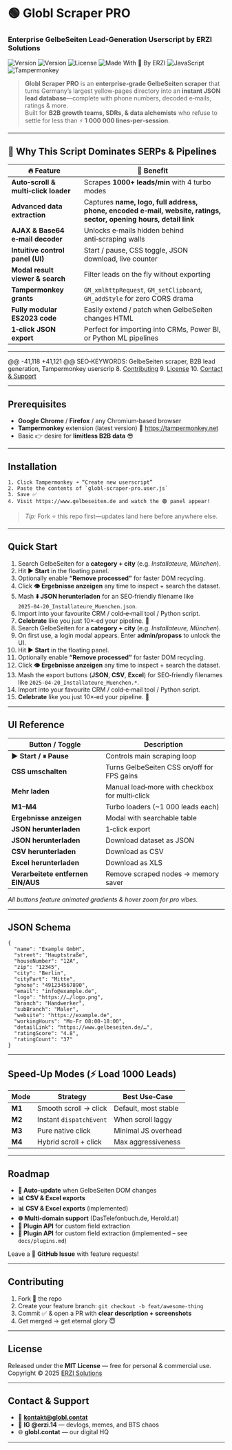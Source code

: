 <!--
SEO‑KEYWORDS: GelbeSeiten scraper, B2B lead generation, Tampermonkey userscript, enterprise web scraping, JavaScript scraping tool, phone email scraper Germany, ERZI Solutions, Globl Contact, business directory extractor
-->
# 🟢 **Globl Scraper PRO**  
### Enterprise **GelbeSeiten** Lead‑Generation Userscript by **ERZI Solutions**

![Version](https://img.shields.io/badge/version-2.0.0-blue.svg) 
![Version](https://img.shields.io/badge/version-2.1.0-blue.svg)
![License](https://img.shields.io/badge/license-MIT-green.svg) 
![Made With 💚 By ERZI](https://img.shields.io/badge/made_by-ERZI_SOLUTIONS-562b7d) 
![JavaScript](https://img.shields.io/badge/JavaScript-ES2023-yellow) 
![Tampermonkey](https://img.shields.io/badge/Tampermonkey‑Required-black?logo=tampermonkey)

> **Globl Scraper PRO** is an **enterprise‑grade GelbeSeiten scraper** that turns Germany’s largest yellow‑pages directory into an **instant JSON lead database**—complete with phone numbers, decoded e‑mails, ratings & more.  
> Built for **B2B growth teams, SDRs, & data alchemists** who refuse to settle for less than ⚡ **1 000 000 lines‑per‑session**.

---

## 🚀 Why This Script Dominates SERPs & Pipelines

| 🔥 Feature | 🌟 Benefit |
|------------|-----------|
| **Auto‑scroll & multi‑click loader** | Scrapes **1000+ leads/min** with 4 turbo modes |
| **Advanced data extraction** | Captures **name, logo, full address, phone, encoded e‑mail, website, ratings, sector, opening hours, detail link** |
| **AJAX & Base64 e‑mail decoder** | Unlocks e‑mails hidden behind anti‑scraping walls |
| **Intuitive control panel (UI)** | Start / pause, CSS toggle, JSON download, live counter |
| **Modal result viewer & search** | Filter leads on the fly without exporting |
| **Tampermonkey grants** | `GM_xmlhttpRequest`, `GM_setClipboard`, `GM_addStyle` for zero CORS drama |
| **Fully modular ES2023 code** | Easily extend / patch when GelbeSeiten changes HTML |
| **1‑click JSON export** | Perfect for importing into CRMs, Power BI, or Python ML pipelines |

---

@@ -41,118 +41,121 @@ SEO‑KEYWORDS: GelbeSeiten scraper, B2B lead generation, Tampermonkey userscrip
8. [Contributing](#contributing)
9. [License](#license)
10. [Contact & Support](#contact--support)

---

## Prerequisites
* **Google Chrome** / **Firefox** / any Chromium‑based browser  
* **Tampermonkey** extension (latest version) 🔗 <https://tampermonkey.net>  
* Basic 👉 desire for **limitless B2B data** 😎

---

## Installation
```text
1. Click Tampermonkey ➜ “Create new userscript”
2. Paste the contents of `globl-scraper-pro.user.js`
3. Save ✅
4. Visit https://www.gelbeseiten.de and watch the 🟢 panel appear!
```
> _Tip:_ Fork ⭐ this repo first—updates land here before anywhere else.

---

## Quick Start
1. Search GelbeSeiten for a **category + city** (e.g. *Installateure, München*).  
2. Hit **▶️ Start** in the floating panel.  
3. Optionally enable **“Remove processed”** for faster DOM recycling.  
4. Click **👁️ Ergebnisse anzeigen** any time to inspect + search the dataset.  
5. Mash **⬇️ JSON herunterladen** for an SEO‑friendly filename like  
   `2025‑04‑20_Installateure_Muenchen.json`.  
6. Import into your favourite CRM / cold‑e‑mail tool / Python script.  
7. **Celebrate** like you just 10×‑ed your pipeline. 🎉
1. Search GelbeSeiten for a **category + city** (e.g. *Installateure, München*).
2. On first use, a login modal appears. Enter **admin/propass** to unlock the UI.
3. Hit **▶️ Start** in the floating panel.
4. Optionally enable **“Remove processed”** for faster DOM recycling.
5. Click **👁️ Ergebnisse anzeigen** any time to inspect + search the dataset.
6. Mash the export buttons (**JSON**, **CSV**, **Excel**) for SEO‑friendly filenames
   like `2025‑04‑20_Installateure_Muenchen.*`.
7. Import into your favourite CRM / cold‑e‑mail tool / Python script.
8. **Celebrate** like you just 10×‑ed your pipeline. 🎉

---

## UI Reference

| Button / Toggle | Description |
|-----------------|-------------|
| **▶️ Start / ⏸ Pause** | Controls main scraping loop |
| **CSS umschalten** | Turns GelbeSeiten CSS on/off for FPS gains |
| **Mehr laden** | Manual load‑more with checkbox for multi‑click |
| **M1–M4** | Turbo loaders (~1 000 leads each) |
| **Ergebnisse anzeigen** | Modal with searchable table |
| **JSON herunterladen** | 1‑click export |
| **JSON herunterladen** | Download dataset as JSON |
| **CSV herunterladen** | Download as CSV |
| **Excel herunterladen** | Download as XLS |
| **Verarbeitete entfernen EIN/AUS** | Remove scraped nodes → memory saver |

*All buttons feature animated gradients & hover zoom for pro vibes.*

---

## JSON Schema

```jsonc
{
  "name": "Example GmbH",
  "street": "Hauptstraße",
  "houseNumber": "12A",
  "zip": "12345",
  "city": "Berlin",
  "cityPart": "Mitte",
  "phone": "491234567890",
  "email": "info@example.de",
  "logo": "https://…/logo.png",
  "branch": "Handwerker",
  "subBranch": "Maler",
  "website": "https://example.de",
  "workingHours": "Mo‑Fr 08:00‑18:00",
  "detailLink": "https://www.gelbeseiten.de/…",
  "ratingScore": "4.8",
  "ratingCount": "37"
}
```

---

## Speed‑Up Modes (⚡ Load 1000 Leads)

| Mode | Strategy | Best Use‑Case |
|------|----------|---------------|
| **M1** | Smooth scroll → click | Default, most stable |
| **M2** | Instant `dispatchEvent` | When scroll laggy |
| **M3** | Pure native click | Minimal JS overhead |
| **M4** | Hybrid scroll + click | Max aggressiveness |

---

## Roadmap
* **🔄 Auto‑update** when GelbeSeiten DOM changes  
* **📊 CSV & Excel exports**  
* **📊 CSV & Excel exports** (implemented)
* **🌐 Multi‑domain support** (DasTelefonbuch.de, Herold.at)  
* **🧩 Plugin API** for custom field extraction  
* **🧩 Plugin API** for custom field extraction (implemented – see `docs/plugins.md`)

Leave a 💬 **GitHub Issue** with feature requests!

---

## Contributing
1. Fork 🍴 the repo  
2. Create your feature branch: `git checkout -b feat/awesome‑thing`  
3. Commit ✅ & open a PR with **clear description + screenshots**  
4. Get merged → get eternal glory 😇

---

## License
Released under the **MIT License** — free for personal & commercial use.  
Copyright © 2025 [ERZI Solutions](https://www.globl.contat)

---

## Contact & Support
* 📧 **kontakt@globl.contat**  
* 📸 **IG @erzi.14** — devlogs, memes, and BTS chaos  
* 🌐 **globl.contat** — our digital HQ

---
